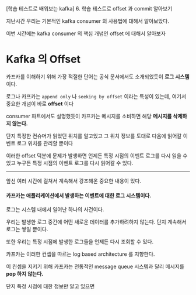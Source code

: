 [학습 테스트로 배워보는 kafka] 6. 학습 테스트로 offset 과 commit 알아보기

지난시간 우리는 기본적인 kafka consumer 의 사용법에 대해서 알아보았다.

이번 시간에는 kafka consumer 의 핵심 개념인 offset 에 대해서 알아보자

# Kafka 의 Offset

카프카를 이해하기 위해 가장 적절한 단어는 공식 문서에서도 소개되었듯이 **로그 시스템** 이다.

로그나 카프카는 `append only` 나 `seeking by offset` 이라는 특성이 있는데, 여기서 중요한 개념이 바로 **offset** 이다

consumer 파트에서도 설명했듯이 카프카는 메시지를 소비하면 해당 **메시지를 삭제하지 않는다.**

단지 특정한 컨슈머가 읽었던 위치를 알고있고 그 위치 정보를 토대로 다음에 읽어갈 이벤트 로그 위치를 관리할 뿐이다

이러한 offset 덕분에 문제가 발생하면 언제든 특정 시점의 이벤트 로그를 다시 읽을 수 있고 누구든 특정 시점의 이벤트 로그를 다시 읽어갈 수 있다.

---

앞선 여러 시간에 걸쳐서 계속해서 강조해온 중요한 내용이 있다.

#### 카프카는 애플리케이션에서 발생하는 이벤트에 대한 로그 시스템이다.

로그는 시스템 내에서 일어난 하나의 사건이다.

우리는 발생한 로그 중간에 어떤 새로운 데이터를 추가하려하지 않는다. 단지 계속해서 로그는 쌓일 뿐이다.

또한 우리는 특정 시점에 발생한 로그들을 언제든 다시 조회할 수 있다.

카프카는 이러한 컨셉을 따르는 log based architecture 를 지향한다.

이 컨셉을 지키기 위해 카프카는 전통적인 message queue 시스템과 달리 메시지를 **pop 하지 않는다.**

단지 특정 시점에 대한 정보만 알고 있으면
